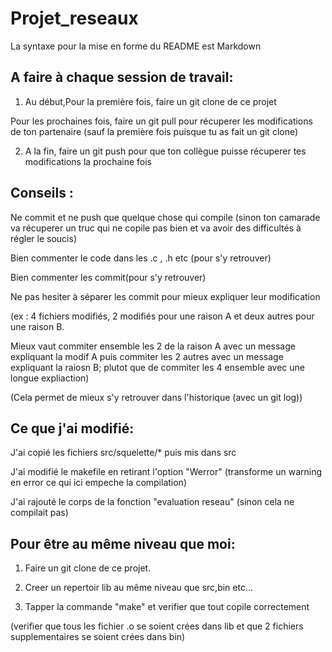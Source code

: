# Projet_reseaux

La syntaxe pour la mise en forme du README est Markdown

## A faire à chaque session de travail:

1) Au début,Pour la première fois, faire un git clone de ce projet

Pour les prochaines fois, faire un git pull pour récuperer les modifications de ton partenaire (sauf la première fois puisque tu as fait un git clone)

2) A la fin, faire un git push pour que ton collègue puisse récuperer tes modifications la prochaine fois


## Conseils :

Ne commit et ne push que quelque chose qui compile (sinon ton camarade va récuperer un truc qui ne copile pas bien et va avoir des difficultés à régler le soucis)

Bien commenter le code dans les .c , .h  etc (pour s'y retrouver)


Bien commenter les commit(pour s'y retrouver)
  
Ne pas hesiter à séparer les commit pour mieux expliquer leur modification

(ex : 4 fichiers modifiés, 2 modifiés pour une raison A et deux autres pour une raison B.

Mieux vaut commiter ensemble les 2 de la raison A avec un message expliquant la modif A puis commiter les 2 autres avec un message expliquant la raiosn B; plutot                            que de commiter les 4 ensemble avec une longue expliaction)

(Cela permet de mieux s'y retrouver dans l'historique (avec un git log))



## Ce que j'ai modifié:
 
J'ai copié les fichiers src/squelette/* puis mis dans src 

J'ai modifié le makefile en retirant l'option "Werror" (transforme un warning en error ce qui ici empeche la compilation)
 
J'ai rajouté le corps de la fonction "evaluation reseau" (sinon cela ne compilait pas)
 
 

## Pour être au même niveau que moi:

1) Faire un git clone de ce projet.

2) Creer un repertoir lib au même niveau que src,bin etc...

3) Tapper la commande "make" et verifier que tout copile correctement 

(verifier que tous les fichier .o se soient crées dans lib et que 2 fichiers supplementaires se soient crées dans bin)


 
      

 
